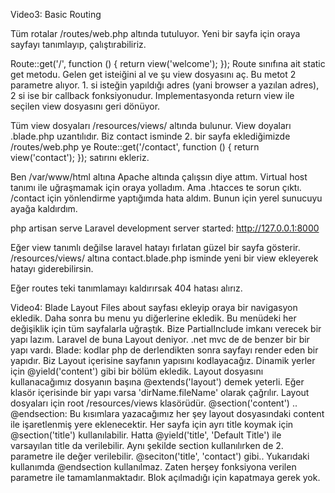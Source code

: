 

Video3: Basic Routing

Tüm rotalar /routes/web.php altında tutuluyor. Yeni bir sayfa için oraya sayfayı tanımlayıp, çalıştırabiliriz.

Route::get('/', function () {
    return view('welcome');
});
Route sınıfına ait static get metodu. Gelen get isteiğini al ve şu view dosyasını aç.
Bu metot 2 parametre alıyor. 1. si isteğin yapıldığı adres (yani browser a yazılan adres), 2 si ise bir callback fonksiyonudur.
Implementasyonda return view ile seçilen view dosyasını geri dönüyor.

Tüm view dosyaları /resources/views/ altında bulunur. View doyaları .blade.php uzantılıdır.
Biz contact isminde 2. bir sayfa eklediğimizde /routes/web.php ye
Route::get('/contact', function () {
    return view('contact');
});
satırını ekleriz.

Ben /var/www/html altına Apache altında çalışsın diye attım. Virtual host tanımı ile uğraşmamak için oraya yolladım.
Ama .htacces te sorun çıktı. /contact için yönlendirme yaptığımda hata aldım. Bunun için yerel sunucuyu ayağa kaldırdım.

php artisan serve
Laravel development server started: <http://127.0.0.1:8000>

Eğer view tanımlı değilse laravel hatayı fırlatan güzel bir sayfa gösterir.
/resources/views/ altına contact.blade.php isminde yeni bir view ekleyerek hatayı giderebilirsin.

Eğer routes teki tanımlamayı kaldırırsak 404 hatası alırız.

Video4: Blade Layout Files
about sayfası ekleyip oraya bir navigasyon ekledik. Daha sonra bu menu yu diğerlerine ekledik. Bu menüdeki her değişiklik için tüm sayfalarla uğraştık.
Bize PartialInclude imkanı verecek bir yapı lazım. Laravel de buna Layout deniyor. .net mvc de de benzer bir bir yapı vardı.
Blade: kodlar php de derlendikten sonra sayfayı render eden bir yapıdır. Biz Layout içerisine sayfanın yapısını kodlayacağız.
Dinamik yerler için @yield('content') gibi bir bölüm ekledik.
Layout dosyasını kullanacağımız dosyanın başına @extends('layout') demek yeterli. Eğer klasör içerisinde bir yapı varsa 'dirName.fileName' olarak çağrılır.
Layout dosyaları için root /resources/views klasörüdür.
@section('content') .. @endsection: Bu kısımlara yazacağımız her şey layout dosyasındaki content ile işaretlenmiş yere eklenecektir.
Her sayfa için ayrı title koymak için @section('title') kullanılabilir. Hatta @yield('title', 'Default Title') ile varsayılan title da verilebilir.
Aynı şekilde section kullanılırken de 2. parametre ile değer verilebilir. @seciton('title', 'contact') gibi..
Yukarıdaki kullanımda @endsection kullanılmaz. Zaten herşey fonksiyona verilen parametre ile tamamlanmaktadır. Blok açılmadığı için kapatmaya gerek yok.
